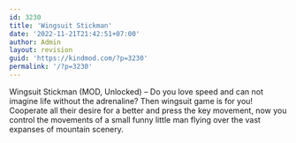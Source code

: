 ```yaml
---
id: 3230
title: 'Wingsuit Stickman'
date: '2022-11-21T21:42:51+07:00'
author: Admin
layout: revision
guid: 'https://kindmod.com/?p=3230'
permalink: '/?p=3230'
---
```


Wingsuit Stickman (MOD, Unlocked) – Do you love speed and can not imagine life without the adrenaline? Then wingsuit game is for you! Cooperate all their desire for a better and press the key movement, now you control the movements of a small funny little man flying over the vast expanses of mountain scenery.